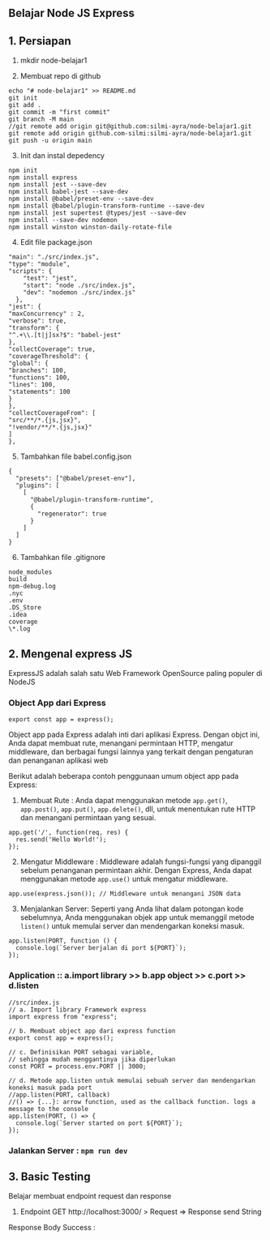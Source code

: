 ## Belajar Node JS Express

## 1. Persiapan

1. mkdir node-belajar1

2. Membuat repo di github

```
echo "# node-belajar1" >> README.md
git init
git add .
git commit -m "first commit"
git branch -M main
//git remote add origin git@github.com:silmi-ayra/node-belajar1.git
git remote add origin github.com-silmi:silmi-ayra/node-belajar1.git
git push -u origin main
```

3. Init dan instal depedency

```
npm init
npm install express
npm install jest --save-dev
npm install babel-jest --save-dev
npm install @babel/preset-env --save-dev
npm install @babel/plugin-transform-runtime --save-dev
npm install jest supertest @types/jest --save-dev
npm install --save-dev nodemon
npm install winston winston-daily-rotate-file
```

4. Edit file package.json

```
"main": "./src/index.js",
"type": "module",
"scripts": {
    "test": "jest",
    "start": "node ./src/index.js",
    "dev": "nodemon ./src/index.js"
  },
"jest": {
"maxConcurrency" : 2,
"verbose": true,
"transform": {
"^.+\\.[t|j]sx?$": "babel-jest"
},
"collectCoverage": true,
"coverageThreshold": {
"global": {
"branches": 100,
"functions": 100,
"lines": 100,
"statements": 100
}
},
"collectCoverageFrom": [
"src/**/*.{js,jsx}",
"!vendor/**/*.{js,jsx}"
]
},
```

5. Tambahkan file babel.config.json

```
{
  "presets": ["@babel/preset-env"],
  "plugins": [
    [
      "@babel/plugin-transform-runtime",
      {
        "regenerator": true
      }
    ]
  ]
}
```

6. Tambahkan file .gitignore

```
node_modules
build
npm-debug.log
.nyc
.env
.DS_Store
.idea
coverage
\*.log
```

## 2. Mengenal express JS

ExpressJS adalah salah satu Web Framework OpenSource paling populer di NodeJS

### Object App dari Express

`export const app = express();`

Object app pada Express adalah inti dari aplikasi Express. Dengan objct ini, Anda dapat membuat rute, menangani permintaan HTTP, mengatur middleware, dan berbagai fungsi lainnya yang terkait dengan pengaturan dan penanganan aplikasi web

Berikut adalah beberapa contoh penggunaan umum object app pada Express:

1. Membuat Rute : Anda dapat menggunakan metode `app.get()`, `app.post()`, `app.put()`, `app.delete()`, dll, untuk menentukan rute HTTP dan menangani permintaan yang sesuai.

```
app.get('/', function(req, res) {
  res.send('Hello World!');
});
```

2. Mengatur Middleware : Middleware adalah fungsi-fungsi yang dipanggil sebelum penanganan permintaan akhir. Dengan Express, Anda dapat menggunakan metode `app.use()` untuk mengatur middleware.

```
app.use(express.json()); // Middleware untuk menangani JSON data
```

3. Menjalankan Server: Seperti yang Anda lihat dalam potongan kode sebelumnya, Anda menggunakan objek app untuk memanggil metode `listen()` untuk memulai server dan mendengarkan koneksi masuk.

```
app.listen(PORT, function () {
  console.log(`Server berjalan di port ${PORT}`);
});
```

### Application :: a.import library >> b.app object >> c.port >> d.listen

```
//src/index.js
// a. Import library Framework express
import express from "express";

// b. Membuat object app dari express function
export const app = express();

// c. Definisikan PORT sebagai variable,
// sehingga mudah menggantinya jika diperlukan
const PORT = process.env.PORT || 3000;

// d. Metode app.listen untuk memulai sebuah server dan mendengarkan koneksi masuk pada port
//app.listen(PORT, callback)
//() => {...}: arrow function, used as the callback function. logs a message to the console
app.listen(PORT, () => {
  console.log(`Server started on port ${PORT}`);
});
```

### Jalankan Server : `npm run dev`

## 3. Basic Testing

Belajar membuat endpoint request dan response

1. Endpoint GET http://localhost:3000/ > Request => Response send String

Response Body Success :
